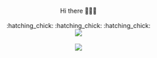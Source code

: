 <!--출처: https://github.com/kyechan99/capsule-render-->

<!--정리하기 https://day-thirteen-and-fourteen.hoseong511.repl.co/ -->
<!-- https://nodebird.hoseong511.repl.co -->
 
<!-- <br>
<br>
  <img src="https://img.shields.io/badge/JavaScript-F7dF1E?style=square&logo=JavaScript&logoColor=white"/>
  <img src="https://img.shields.io/badge/Python-3776AB?style=square&logo=Python&logoColor=white"/>
  <img src="https://img.shields.io/badge/React.js-61DAF8?style=square&logo=React&logoColor=white"/>
  <img src="https://img.shields.io/badge/Node.js-339933?style=square&logo=Node.js&logoColor=white"/>
  <br>
  <img src="https://img.shields.io/badge/Amazon AWS-232F3E?style=square&logo=AWS&logoColor=white"/>
  <br>
  <img src="https://img.shields.io/badge/Windows-0078D6?style=square&logo=Windows&logoColor=white"/>
  <img src="https://img.shields.io/badge/macOS-010101?style=square&logo=macOS&logoColor=white"/>
  <img src="https://img.shields.io/badge/Linux-FCC624?style=square&logo=Linux&logoColor=white"/>
  <br>
  <a href="https://replit.com/@hoseong511" target="_blank" rel="noopener noreferrer" >
    <img src="https://img.shields.io/badge/repl.it-667881?style=flat-square&logo=repl.it&logoColor=white"/>
  </a>
  <br>
  <br> -->
 

<p align="center">
  Hi there 👋👋👋
 <br>
 <br>
 :hatching_chick: :hatching_chick: :hatching_chick:
 <br>
 <a href="https://github.com/JaeSeoKim/badge42" target="_blank" rel="noopener noreferrer" >
   <img src="https://badge42.herokuapp.com/api/stats/hossong?privacyEmail=true"/>
 </a>
 <br>
 <br>
 <a href="https://solved.ac/thdghtjd115" target="_blank" rel="noopener noreferrer" >
   <img src="http://mazassumnida.wtf/api/mini/generate_badge?boj=thdghtjd115"/>
 </a>
</p>


 
   
<!-- [![hoseong511's github stats](https://github-readme-stats.vercel.app/api?username=hoseong511&hide=issues&show_icons=true&theme=dracula)](https://github.com/anuraghazra/github-readme-stats)      -->
<!-- [![Solved.ac Profile](http://mazassumnida.wtf/api/v2/generate_badge?boj=thdghtjd115)](https://solved.ac/thdghtjd115) -->

<!--출처: https://github.com/anuraghazra/github-readme-stats/blob/master/docs/readme_kr.md-->
<!--
**hoseong511/hoseong511** is a ✨ _special_ ✨ repository because its `README.md` (this file) appears on your GitHub profile.

Here are some ideas to get you started:

- 🔭 I’m currently working on ...
- 🌱 I’m currently learning ...
- 👯 I’m looking to collaborate on ...
- 🤔 I’m looking for help with ...
- 💬 Ask me about ...
- 📫 How to reach me: ...
- 😄 Pronouns: ...
- ⚡ Fun fact: ...
-->

